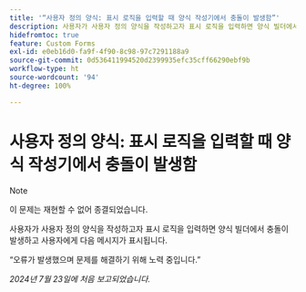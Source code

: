 ```yaml
---
title: '“사용자 정의 양식: 표시 로직을 입력할 때 양식 작성기에서 충돌이 발생함”'
description: 사용자가 사용자 정의 양식을 작성하고자 표시 로직을 입력하면 양식 빌더에서 충돌이 발생하고 사용자에게 메시지가 표시됩니다.
hidefromtoc: true
feature: Custom Forms
exl-id: e0eb16d0-fa9f-4f90-8c98-97c7291188a9
source-git-commit: 0d536411994520d2399935efc35cff66290ebf9b
workflow-type: ht
source-wordcount: '94'
ht-degree: 100%

---
```


# 사용자 정의 양식: 표시 로직을 입력할 때 양식 작성기에서 충돌이 발생함

>[!NOTE]
>
>이 문제는 재현할 수 없어 종결되었습니다.

사용자가 사용자 정의 양식을 작성하고자 표시 로직을 입력하면 양식 빌더에서 충돌이 발생하고 사용자에게 다음 메시지가 표시됩니다.

“오류가 발생했으며 문제를 해결하기 위해 노력 중입니다.”

_2024년 7월 23일에 처음 보고되었습니다._
